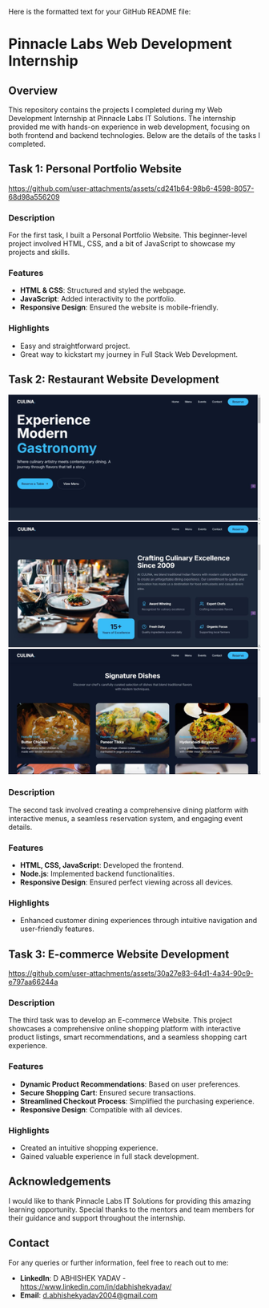 Here is the formatted text for your GitHub README file:

# **Pinnacle Labs Web Development Internship**

## **Overview**

This repository contains the projects I completed during my Web Development Internship at Pinnacle Labs IT Solutions. The internship provided me with hands-on experience in web development, focusing on both frontend and backend technologies. Below are the details of the tasks I completed.
 
## **Task 1: Personal Portfolio Website**

https://github.com/user-attachments/assets/cd241b64-98b6-4598-8057-68d98a556209

### **Description**
For the first task, I built a Personal Portfolio Website. This beginner-level project involved HTML, CSS, and a bit of JavaScript to showcase my projects and skills.

### **Features**
- **HTML & CSS**: Structured and styled the webpage.
- **JavaScript**: Added interactivity to the portfolio.
- **Responsive Design**: Ensured the website is mobile-friendly.

### **Highlights**
- Easy and straightforward project.
- Great way to kickstart my journey in Full Stack Web Development.

## **Task 2: Restaurant Website Development**
![alt text](image.png) ![alt text](image-1.png) ![alt text](image-2.png)
### **Description**
The second task involved creating a comprehensive dining platform with interactive menus, a seamless reservation system, and engaging event details.

### **Features**
- **HTML, CSS, JavaScript**: Developed the frontend.
- **Node.js**: Implemented backend functionalities.
- **Responsive Design**: Ensured perfect viewing across all devices.

### **Highlights**
- Enhanced customer dining experiences through intuitive navigation and user-friendly features.

## **Task 3: E-commerce Website Development**


https://github.com/user-attachments/assets/30a27e83-64d1-4a34-90c9-e797aa66244a

### **Description**
The third task was to develop an E-commerce Website. This project showcases a comprehensive online shopping platform with interactive product listings, smart recommendations, and a seamless shopping cart experience.

### **Features**
- **Dynamic Product Recommendations**: Based on user preferences.
- **Secure Shopping Cart**: Ensured secure transactions.
- **Streamlined Checkout Process**: Simplified the purchasing experience.
- **Responsive Design**: Compatible with all devices.

### **Highlights**
- Created an intuitive shopping experience.
- Gained valuable experience in full stack development.

## **Acknowledgements**
I would like to thank Pinnacle Labs IT Solutions for providing this amazing learning opportunity. Special thanks to the mentors and team members for their guidance and support throughout the internship.

## **Contact**
For any queries or further information, feel free to reach out to me:

- **LinkedIn**: D ABHISHEK YADAV - https://www.linkedin.com/in/dabhishekyadav/
- **Email**: d.abhishekyadav2004@gmail.com

